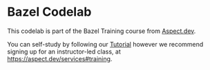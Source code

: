 # Bazel Codelab

This codelab is part of the Bazel Training course from [Aspect.dev](https://aspect.dev).

You can self-study by following our [Tutorial](https://docs.aspect.build/tutorial)
however we recommend signing up for an instructor-led class, at <https://aspect.dev/services#training>.
